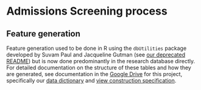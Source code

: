 # Admissions Screening process

## Feature generation
Feature generation used to be done in R using the `dbUtilities` package developed by Suvam Paul and Jacqueline Gutman (see [our deprecated README](README_old.md)) but is now done predominantly in the research database directly. For detailed documentation on the structure of these tables and how they are generated, see documentation in the [Google Drive](https://drive.google.com/open?id=0B__nBZCrcLwjc2t4eU5pd0V3RGM) for this project, specifically our [data dictionary](https://docs.google.com/document/d/1OnS4kOclTdohz-5x7vS5auKelp7B4DySRKl6F-EU3cI/edit?usp=sharing) and [view construction specification](https://docs.google.com/a/med.nyu.edu/document/d/1OWY1iZsXPYPBHA8oou08APH5wQGFfYNZPpK1K7bTF_w/edit?usp=sharing).
